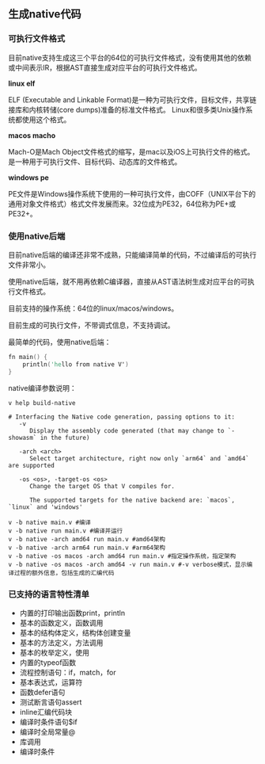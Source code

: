 ## 生成native代码

### 可执行文件格式

目前native支持生成这三个平台的64位的可执行文件格式，没有使用其他的依赖或中间表示IR，根据AST直接生成对应平台的可执行文件格式。

**linux elf**

ELF (Executable and Linkable Format)是一种为可执行文件，目标文件，共享链接库和内核转储(core dumps)准备的标准文件格式。 Linux和很多类Unix操作系统都使用这个格式。

**macos macho**

Mach-O是Mach Object文件格式的缩写，是mac以及iOS上可执行文件的格式。是一种用于可执行文件、目标代码、动态库的文件格式。

**windows pe**

PE文件是Windows操作系统下使用的一种可执行文件，由COFF（UNIX平台下的通用对象文件格式）格式文件发展而来。32位成为PE32，64位称为PE+或PE32+。

### 使用native后端

目前native后端的编译还非常不成熟，只能编译简单的代码，不过编译后的可执行文件非常小。

使用native后端，就不用再依赖C编译器，直接从AST语法树生成对应平台的可执行文件格式。

目前支持的操作系统：64位的linux/macos/windows。

目前生成的可执行文件，不带调式信息，不支持调试。

最简单的代码，使用native后端：

```v
fn main() {
	println('hello from native V')
}
```

native编译参数说明：

```shell
v help build-native
```

```shell
# Interfacing the Native code generation, passing options to it:
   -v
      Display the assembly code generated (that may change to `-showasm` in the future)

   -arch <arch>
      Select target architecture, right now only `arm64` and `amd64` are supported

   -os <os>, -target-os <os>
      Change the target OS that V compiles for.

      The supported targets for the native backend are: `macos`, `linux` and 'windows'
```

```shell
v -b native main.v #编译
v -b native run main.v #编译并运行
v -b native -arch amd64 run main.v #amd64架构
v -b native -arch arm64 run main.v #arm64架构
v -b native -os macos -arch amd64 run main.v #指定操作系统，指定架构
v -b native -os macos -arch amd64 -v run main.v #-v verbose模式，显示编译过程的额外信息，包括生成的汇编代码
```

### 已支持的语言特性清单

- 内置的打印输出函数print，println
- 基本的函数定义，函数调用
- 基本的结构体定义，结构体创建变量
- 基本的方法定义，方法调用
- 基本的枚举定义，使用
- 内置的typeof函数
- 流程控制语句：if，match，for
- 基本表达式，运算符
- 函数defer语句
- 测试断言语句assert
- inline汇编代码块
- 编译时条件语句$if
- 编译时全局常量@
- 库调用
- 编译时条件
